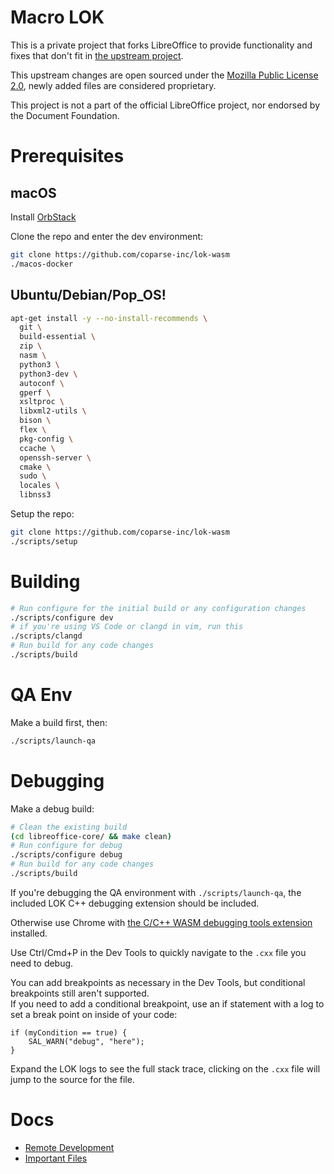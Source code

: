 # Macro LOK

This is a private project that forks LibreOffice to provide functionality and fixes that don't fit in [the upstream project](https://github.com/LibreOffice/core).

This upstream changes are open sourced under the [Mozilla Public License 2.0](LICENSE), newly added files are considered proprietary.

This project is not a part of the official LibreOffice project, nor endorsed by the Document Foundation.

# Prerequisites

## macOS

Install [OrbStack](https://orbstack.dev/download)

Clone the repo and enter the dev environment:

```bash
git clone https://github.com/coparse-inc/lok-wasm
./macos-docker
```

## Ubuntu/Debian/Pop_OS!

```bash
apt-get install -y --no-install-recommends \
  git \
  build-essential \
  zip \
  nasm \
  python3 \
  python3-dev \
  autoconf \
  gperf \
  xsltproc \
  libxml2-utils \
  bison \
  flex \
  pkg-config \
  ccache \
  openssh-server \
  cmake \
  sudo \
  locales \
  libnss3
```

Setup the repo:

```bash
git clone https://github.com/coparse-inc/lok-wasm
./scripts/setup
```

# Building

```bash
# Run configure for the initial build or any configuration changes
./scripts/configure dev
# if you're using VS Code or clangd in vim, run this
./scripts/clangd
# Run build for any code changes
./scripts/build
```

# QA Env

Make a build first, then:

```bash
./scripts/launch-qa
```

# Debugging

Make a debug build:

```bash
# Clean the existing build
(cd libreoffice-core/ && make clean)
# Run configure for debug
./scripts/configure debug
# Run build for any code changes
./scripts/build
```

If you're debugging the QA environment with `./scripts/launch-qa`, the included LOK C++ debugging extension should be included.

Otherwise use Chrome with [the C/C++ WASM debugging tools extension](https://goo.gle/wasm-debugging-extension) installed.

Use Ctrl/Cmd+P in the Dev Tools to quickly navigate to the `.cxx` file you need to debug.

You can add breakpoints as necessary in the Dev Tools, but conditional breakpoints still aren't supported.  
If you need to add a conditional breakpoint, use an if statement with a log to set a break point on inside of your code:  
```
if (myCondition == true) {
    SAL_WARN("debug", "here");
}
```


Expand the LOK logs to see the full stack trace, clicking on the `.cxx` file will jump to the source for the file.

# Docs

<!-- TIP: in neovim, you can use `gf` to go to the file linked if the cursor is between ( ) -->

- [Remote Development](./remote_dev.md)
- [Important Files](./important_files.md)
